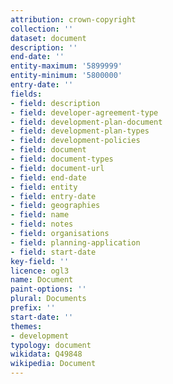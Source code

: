 ```yaml
---
attribution: crown-copyright
collection: ''
dataset: document
description: ''
end-date: ''
entity-maximum: '5899999'
entity-minimum: '5800000'
entry-date: ''
fields:
- field: description
- field: developer-agreement-type
- field: development-plan-document
- field: development-plan-types
- field: development-policies
- field: document
- field: document-types
- field: document-url
- field: end-date
- field: entity
- field: entry-date
- field: geographies
- field: name
- field: notes
- field: organisations
- field: planning-application
- field: start-date
key-field: ''
licence: ogl3
name: Document
paint-options: ''
plural: Documents
prefix: ''
start-date: ''
themes:
- development
typology: document
wikidata: Q49848
wikipedia: Document
---
```

